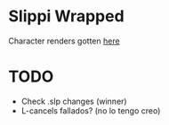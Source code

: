 # Slippi Wrapped

Character renders gotten [here](https://www.reddit.com/r/smashbros/comments/4khef3/melee_full_classic_mode_poses_good_for_streams/)


# TODO
- Check .slp changes (winner)
- L-cancels fallados? (no lo tengo creo)
